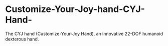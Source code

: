 # Customize-Your-Joy-hand-CYJ-Hand-
The CYJ hand (Customize-Your-Joy Hand), an innovative 22-DOF humanoid dexterous hand.

